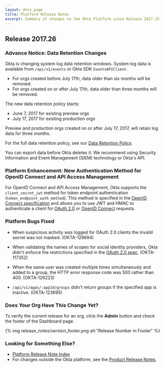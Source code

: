 ```yaml
---
layout: docs_page
title: Platform Release Notes
excerpt: Summary of changes to the Okta Platform since Release 2017.25
---
```


## Release 2017.26

### Advance Notice: Data Retention Changes

Okta is changing system log data retention windows. System log data is available from `/api/v1/events` or
Okta SDK `EventsAPIClient`.

* For orgs created before July 17th, data older than six months will be removed.
* For orgs created on or after July 17th, data older than three months will be removed.

The new data retention policy starts:

* June 7, 2017 for existing preview orgs
* July 17, 2017 for existing production orgs

Preview and production orgs created on or after July 17, 2017, will retain log data for three months.

For the full data retention policy, see our [Data Retention Policy](https://support.okta.com/help/Documentation/Knowledge_Article/Okta-Data-Retention-Policy).

You can export data before Okta deletes it. We recommend using Security Information and Event Management (SIEM) technology or Okta's API. <!-- OKTA-125424 -->

 <!-- OKTA-125424 -->

### Platform Enhancement: New Authentication Method for OpenID Connect and API Access Management
For OpenID Connect and API Access Management, Okta supports the `client_secret_jwt` method for token endpoint authentication (`token_endpoint_auth_method`).
This method is specified in the [OpenID Connect specification](http://openid.net/specs/openid-connect-core-1_0.html#ClientAuthentication)
and allows you to use JWT and HMAC to authenticate a client for [OAuth 2.0](https://developer.okta.com/docs/api/resources/oauth2.html#token-authentication-methods) or [OpenID Connect](https://developer.okta.com/docs/api/resources/oidc.html#token-authentication-methods) requests.
<!-- (OKTA-101074) -->

### Platform Bugs Fixed

* When suspicious activity was logged for OAuth 2.0 clients the invalid secret was not masked. (OKTA-129694)

* When validating the names of scopes for social identity providers, Okta didn't enforce the restrictions
specified in the [OAuth 2.0 spec](https://tools.ietf.org/html/rfc6749#section-3.3). (OKTA-117352)

* When the same user was created multiple times simultaneously and added to a group, the HTTP error
response code was 500 rather than 400. (OKTA-126223)

* `/api/v1/apps/:appId/groups` didn't return groups if the specified app is inactive. (OKTA-123695)

### Does Your Org Have This Change Yet?

To verify the current release for an org, click the **Admin** button and check the footer of the Dashboard page.

{% img release_notes/version_footer.png alt:"Release Number in Footer" %}

### Looking for Something Else?

* [Platform Release Note Index](platform-release-notes2016-index.html)
* For changes outside the Okta platform, see the [Product Release Notes](https://help.okta.com/en/prev/Content/Topics/ReleaseNotes/preview.htm).

